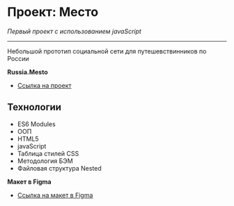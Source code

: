 # Проект: Место
_Первый проект с использованием javaScript_
___
Небольшой прототип социальной сети для путешевствинников по России


**Russia.Mesto**
* [Ссылка на проект](https://aleksandr-levitskyi.github.io/mesto/)

## Технологии

- ES6 Modules
- ООП
- HTML5
- javaScript
- Таблица стилей CSS 
- Методология БЭМ
- Файловая структура Nested


**Макет в Figma**

* [Ссылка на макет в Figma](https://www.figma.com/file/2cn9N9jSkmxD84oJik7xL7/JavaScript.-Sprint-4?node-id=0%3A1)
